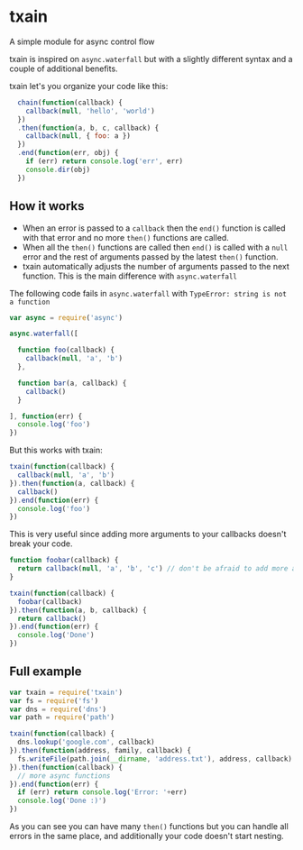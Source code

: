 txain
=====

A simple module for async control flow

txain is inspired on `async.waterfall` but with a slightly different syntax and a couple of additional benefits.

txain let's you organize your code like this:

```javascript
  chain(function(callback) {
    callback(null, 'hello', 'world')
  })
  .then(function(a, b, c, callback) {
    callback(null, { foo: a })
  })
  .end(function(err, obj) {
    if (err) return console.log('err', err)
    console.dir(obj)
  })
```

## How it works

* When an error is passed to a `callback` then the `end()` function is called with that error and no more `then()` functions are called.
* When all the `then()` functions are called then `end()` is called with a `null` error and the rest of arguments passed by the latest `then()` function.
* txain automatically adjusts the number of arguments passed to the next function. This is the main difference with `async.waterfall`

The following code fails in `async.waterfall` with `TypeError: string is not a function`

```javascript
var async = require('async')

async.waterfall([

  function foo(callback) {
    callback(null, 'a', 'b')
  },

  function bar(a, callback) {
    callback()
  }

], function(err) {
  console.log('foo')
})
```

But this works with txain:

```javascript
txain(function(callback) {
  callback(null, 'a', 'b')
}).then(function(a, callback) {
  callback()
}).end(function(err) {
  console.log('foo')
})
```

This is very useful since adding more arguments to your callbacks doesn't break your code.

```javascript
function foobar(callback) {
  return callback(null, 'a', 'b', 'c') // don't be afraid to add more arguments
}

txain(function(callback) {
  foobar(callback)
}).then(function(a, b, callback) {
  return callback()
}).end(function(err) {
  console.log('Done')
})
```

## Full example

```javascript
var txain = require('txain')
var fs = require('fs')
var dns = require('dns')
var path = require('path')

txain(function(callback) {
  dns.lookup('google.com', callback)
}).then(function(address, family, callback) {
  fs.writeFile(path.join(__dirname, 'address.txt'), address, callback)
}).then(function(callback) {
  // more async functions
}).end(function(err) {
  if (err) return console.log('Error: '+err)
  console.log('Done :)')
})
```

As you can see you can have many `then()` functions but you can handle all errors in the same place, and additionally your code doesn't start nesting.
